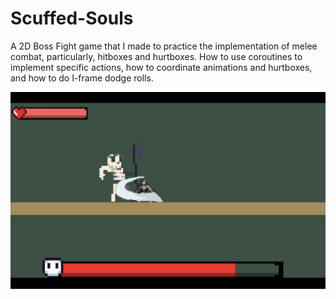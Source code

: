 # Scuffed-Souls
A 2D Boss Fight game that I made to practice the implementation of melee combat, particularly, hitboxes and hurtboxes. How to use coroutines to implement specific actions, how to coordinate animations and hurtboxes, and how to do I-frame dodge rolls.

![](https://github.com/Abdullahi-Elmi/Scuffed-Souls/blob/main/Screenshot.png?raw=true)
